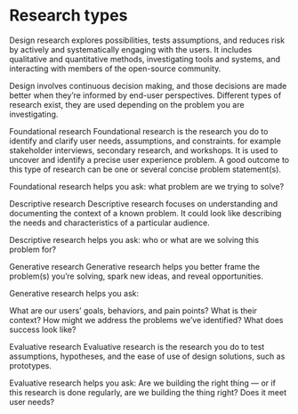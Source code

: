 # Research types

Design research explores possibilities, tests assumptions, and reduces risk by actively and systematically engaging with the users. It includes qualitative and quantitative methods, investigating tools and systems, and interacting with members of the open-source community.

Design involves continuous decision making, and those decisions are made better when they’re informed by end-user perspectives. Different types of research exist, they are used depending on the problem you are investigating.

Foundational research
Foundational research is the research you do to identify and clarify user needs, assumptions, and constraints. for example stakeholder interviews, secondary research, and workshops. It is used to uncover and identify a precise user experience problem. A good outcome to this type of research can be one or several concise problem statement(s). 

Foundational research helps you ask: what problem are we trying to solve?

Descriptive research
Descriptive research focuses on understanding and documenting the context of a known problem. It could look like describing the needs and characteristics of a particular audience.

Descriptive research helps you ask: who or what are we solving this problem for?

Generative research
Generative research helps you better frame the problem(s) you’re solving, spark new ideas, and reveal opportunities.

Generative research helps you ask:

What are our users’ goals, behaviors, and pain points?
What is their context?
How might we address the problems we’ve identified?
What does success look like?

Evaluative research
Evaluative research is the research you do to test assumptions, hypotheses, and the ease of use of design solutions, such as prototypes.

Evaluative research helps you ask: Are we building the right thing — or if this research is done regularly, are we building the thing right? Does it meet user needs?

